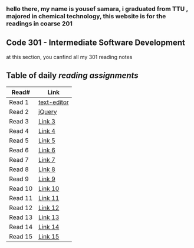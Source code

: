 ### hello there, my name is yousef samara, i graduated from TTU , majored in chemical technology, this website is for the readings in coarse 201

## Code 301 - Intermediate Software Development

at this section, you canfind all my 301 reading notes

## Table of daily *reading assignments*

**Read#**  |  **Link** |
-----------|-----------
Read 1 | [text-editor](text-editor.md) |
Read 2 | [jQuery](jQuery.md) |
Read 3 | [Link 3](https://yousef-samaea.github.io/reading-notes/code301/class03) |
Read 4 | [Link 4](https://yousef-samaea.github.io/reading-notes/code301/class04) |
Read 5 | [Link 5](https://yousef-samaea.github.io/reading-notes/code301/class05) |
Read 6 | [Link 6](https://yousef-samaea.github.io/reading-notes/code301/class06) |
Read 7 | [Link 7](https://yousef-samaea.github.io/reading-notes/code301/class07) |
Read 8 | [Link 8](https://yousef-samaea.github.io/reading-notes/code301/class08) |
Read 9 | [Link 9](https://yousef-samaea.github.io/reading-notes/code301/class09) |
Read 10 | [Link 10](https://yousef-samaea.github.io/reading-notes/code301/class10) |
Read 11 | [Link 11](https://yousef-samaea.github.io/reading-notes/code301/class11) |
Read 12 | [Link 12](https://yousef-samaea.github.io/reading-notes/code301/class12) |
Read 13 | [Link 13](https://yousef-samaea.github.io/reading-notes/code301/class13) |
Read 14 | [Link 14](https://yousef-samaea.github.io/reading-notes/code301/class14a) |
Read 15 | [Link 15](https://yousef-samaea.github.io/reading-notes/code301/class15) |



